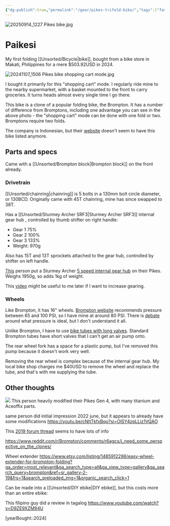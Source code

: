 ```yaml
---
{"dg-publish":true,"permalink":"/gear/pikes-trifold-bike/","tags":["favourite"],"updated":"2025-10-01T15:45:15.158-07:00"}
---
```


![20250914_1227 Pikes bike.jpg](/img/user/20250914_1227%20Pikes%20bike.jpg)
# Paikesi

My first folding [[Unsorted/Bicycle\|bike]], bought from a bike store in Makati, Philippines for a mere $503.92USD in 2024.

![20241107_1506 Pikes bike shopping cart mode.jpg](/img/user/Embeds/20241107_1506%20Pikes%20bike%20shopping%20cart%20mode.jpg)

I bought it primarily for this "shopping cart" mode. I regularly ride mine to the nearby supermarket, with a basket mounted to the front to carry groceries. It turns heads almost every single time I go there.

This bike is a clone of a popular folding bike, the Brompton. It has a number of difference from Bromptons, including one advantage you can see in the above photo - the "shopping cart" mode can be done with one fold or two. Bromptons require two folds.

The company is Indonesian, but their [website](https://www.elementbike.id/) doesn't seem to have this bike listed anymore.

## Parts and specs

Came with a [[Unsorted/Brompton block\|Brompton block]] on the front already.

### Drivetrain

[[Unsorted/chainring\|chainring]] is 5 bolts in a 130mm bolt circle diameter, or 130BCD. Originally came with 45T chainring, mine has since swapped to 38T.

Has a [[Unsorted/Sturmey Archer SRF3\|Sturmey Archer SRF3]] internal gear hub , controlled by thumb shifter on right handle:
- Gear 1 75%
- Gear 2 100%
- Gear 3 133%
- Weight: 970g

Also has 15T and 13T sprockets attached to the gear hub, controlled by shifter on left handle. 

[This](https://www.carousell.ph/p/pikes-gen-4-brompton-style-folding-bike-with-accessories-1162944318/) person put a Sturmey Archer [5 speed internal gear hub](https://www.sturmey-archer.com/en/products/detail/rx-rf5) on their Pikes. Weighs 1950g, so adds 1kg of weight.

This [video](https://youtu.be/-Q9wd8Ewlec?si=knmxQ1P7XdnLpPU1) might be useful to me later if I want to increase gearing.

### Wheels

Like Brompton, it has 16" wheels. [Brompton website](https://global.brompton.com/support/knowledge/what-is-the-recommended-tyre-pressure-for-my-brompton) recommends pressure between 65 and 100 PSI, so I have mine at around 80 PSI. There is [debate](https://www.reddit.com/r/Brompton/comments/vmzch6/what_tire_pressure_do_you_run_your_brompton_at/) around what pressure is ideal, but I don't understand it all.

Unlike Brompton, I have to use [bike tubes with long valves](https://www.schwalbetires.com/SCHWALBE-TUBE-ITEM-4-16-18-10410310). Standard Brompton tubes have short valves that I can't get an air pump onto.

The rear wheel fork has a space for a plastic pump, but I've removed this pump because it doesn't work very well.

Removing the rear wheel is complex because of the internal gear hub. My local bike shop charges me $40USD to remove the wheel and replace the tube, and that's with me supplying the tube.

## Other thoughts

![](https://youtu.be/oGDUWOPtujs?si=01MYim8yXMlTAHSZ)
This person heavily modified their Pikes Gen 4, with many titanium and Aceoffix parts.

same person did initial impression 2022 june, but it appears to already have some modifications https://youtu.be/cNItTkfxBqo?si=OlSY4zpLLiz1VQAO 

This [2019 forum thread](https://www.bikeforums.net/folding-bikes/1186639-brompton-style-indonesia-united-trifold-element-pikes.html ) seems to have lots of info

https://www.reddit.com/r/Brompton/comments/r6agcs/i_need_some_perspective_on_the_clones/





Wheel extender
https://www.etsy.com/listing/1485912298/easy-wheel-extender-for-brompton-folding?ga_order=most_relevant&ga_search_type=all&ga_view_type=gallery&ga_search_query=brompton&ref=sr_gallery-2-19&frs=1&search_preloaded_img=1&organic_search_click=1

Can be made into a [[Unsorted/DIY ebike\|DIY ebike]], but this costs more than an entire ebike:



This filipino guy did a review in tagalog https://www.youtube.com/watch?v=D9ZE9XZM94U

[yearBought::2024]